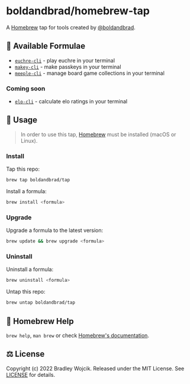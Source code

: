 # boldandbrad/homebrew-tap

A [Homebrew](https://brew.sh) tap for tools created by
[@boldandbrad](https://github.com/boldandbrad).

## 🍻 Available Formulae

- [`euchre-cli`](https://github.com/boldandbrad/euchre-cli) - play euchre in
  your terminal
- [`makey-cli`](https://github.com/boldandbrad/makey-cli) - make passkeys in
  your terminal
- [`meeple-cli`](https://github.com/boldandbrad/meeple-cli) - manage board game
  collections in your terminal

### Coming soon

- [`elo-cli`](https://github.com/boldandbrad/elo-cli) - calculate elo ratings in
  your terminal

## 🚀 Usage

> In order to use this tap, [Homebrew](https://brew.sh) must be installed (macOS
> or Linux).

### Install

Tap this repo:

```zsh
brew tap boldandbrad/tap
```

Install a formula:

```zsh
brew install <formula>
```

### Upgrade

Upgrade a formula to the latest version:

```zsh
brew update && brew upgrade <formula>
```

### Uninstall

Uninstall a formula:

```zsh
brew uninstall <formula>
```

Untap this repo:

```zsh
brew untap boldandbrad/tap
```

## 🫗 Homebrew Help

`brew help`, `man brew` or check [Homebrew's documentation](https://docs.brew.sh).

## ⚖️ License

Copyright (c) 2022 Bradley Wojcik. Released under the MIT License. See
[LICENSE](LICENSE) for details.

